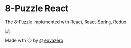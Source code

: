 # 8-Puzzle React

The 8-Puzzle implemented with React, <a href="https://github.com/jeovazero">React-Spring</a>, Redux

![](https://media.giphy.com/media/APybMIPOXNd61E0imQ/giphy.gif)



Made with :expressionless: by <a href="https://github.com/jeovazero">@jeovazero</a>
